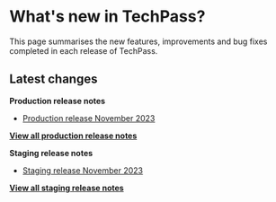 # What's new in TechPass?

This page summarises the new features, improvements and bug fixes completed in each release of TechPass.

## Latest changes

**Production release notes**
- [Production release November 2023](whats-new/production-release-notes?id=november-2023)

 [**View all production release notes**](/whats-new/production-release-notes)


**Staging release notes**
- [Staging release November 2023](whats-new/staging-release-notes?id=november-2023)

 [**View all staging release notes**](/whats-new/staging-release-notes)

